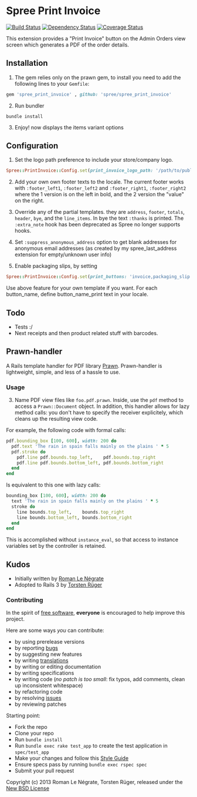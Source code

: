 # Spree Print Invoice

[![Build Status](https://secure.travis-ci.org/futhr/spree_print_invoice.png?branch=master)](http://travis-ci.org/futhr/spree_print_invoice)
[![Dependency Status](https://gemnasium.com/futhr/spree_print_invoice.png)](https://gemnasium.com/futhr/spree_print_invoice)
[![Coverage Status](https://coveralls.io/repos/futhr/spree_print_invoice/badge.png?branch=master)](https://coveralls.io/r/futhr/spree_print_invoice)

This extension provides a "Print Invoice" button on the Admin Orders view screen which generates a PDF of the order details.

## Installation

1. The gem relies only on the prawn gem, to install you need to add the following lines to your `Gemfile`:
```ruby
gem 'spree_print_invoice' , github: 'spree/spree_print_invoice'
```

2. Run bundler
```
bundle install
```

3. Enjoy! now displays the items variant options

## Configuration

1. Set the logo path preference to include your store/company logo.
```ruby
Spree::PrintInvoice::Config.set(print_invoice_logo_path: '/path/to/public/images/company-logo.png')
```

2. Add your own own footer texts to the locale. The current footer works with `:footer_left1`, `:footer_left2` and `:footer_right1`, `:footer_right2` where the 1 version is on the left in bold, and the 2 version the "value" on the right.

3. Override any of the partial templates. they are `address`, `footer`, `totals`, `header`, `bye`, and the `line_items`. In bye the text `:thanks` is printed.  The `:extra_note` hook has been deprecated as Spree no longer supports hooks.

4. Set `:suppress_anonymous_address` option to get blank addresses for anonymous email addresses (as created by my spree_last_address extension for empty/unknown user info)

5. Enable packaging slips, by setting
```ruby
Spree::PrintInvoice::Config.set(print_buttons: 'invoice,packaging_slip') # comma separated list
```

Use above feature for your own template if you want. For each button_name, define button_name_print text in your locale.

## Todo

* Tests :/
* Next receipts and then product related stuff with barcodes.

## Prawn-handler

A Rails template handler for PDF library [Prawn][1]. Prawn-handler is lightweight, simple, and less of a hassle to use.

### Usage

3. Name PDF view files like `foo.pdf.prawn`. Inside, use the `pdf` method to access a `Prawn::Document` object. In addition, this handler allows for lazy method calls: you don't have to specify the receiver explicitely, which cleans up the resulting view code.

For example, the following code with formal calls:
```ruby
pdf.bounding_box [100, 600], width: 200 do
  pdf.text 'The rain in spain falls mainly on the plains ' * 5
  pdf.stroke do
    pdf.line pdf.bounds.top_left,    pdf.bounds.top_right
    pdf.line pdf.bounds.bottom_left, pdf.bounds.bottom_right
  end
end
```

Is equivalent to this one with lazy calls:
```ruby
bounding_box [100, 600], width: 200 do
  text 'The rain in spain falls mainly on the plains ' * 5
  stroke do
    line bounds.top_left,    bounds.top_right
    line bounds.bottom_left, bounds.bottom_right
  end
end
```

This is accomplished without `instance_eval`, so that access to instance variables set by the controller is retained.

## Kudos

* Initially written by [Roman Le Négrate](https://github.com/Roman2K)
* Adopted to Rails 3 by [Torsten Rüger](http://github.com/dancinglightning)

### Contributing

In the spirit of [free software][2], **everyone** is encouraged to help improve this project.

Here are some ways *you* can contribute:

* by using prerelease versions
* by reporting [bugs][3]
* by suggesting new features
* by writing [translations][6]
* by writing or editing documentation
* by writing specifications
* by writing code (*no patch is too small*: fix typos, add comments, clean up inconsistent whitespace)
* by refactoring code
* by resolving [issues][3]
* by reviewing patches

Starting point:

* Fork the repo
* Clone your repo
* Run `bundle install`
* Run `bundle exec rake test_app` to create the test application in `spec/test_app`
* Make your changes and follow this [Style Guide][4]
* Ensure specs pass by running `bundle exec rspec spec`
* Submit your pull request

Copyright (c) 2013 Roman Le Négrate, Torsten Rüger, released under the [New BSD License][5]

[1]: http://prawn.majesticseacreature.com
[2]: http://www.fsf.org/licensing/essays/free-sw.html
[3]: https://github.com/spree/spree_print_invoice/issues
[4]: https://github.com/thoughtbot/guide
[5]: https://github.com/spree/spree_print_invoice/tree/master/LICENSE
[6]: http://www.localeapp.com/projects/4941
